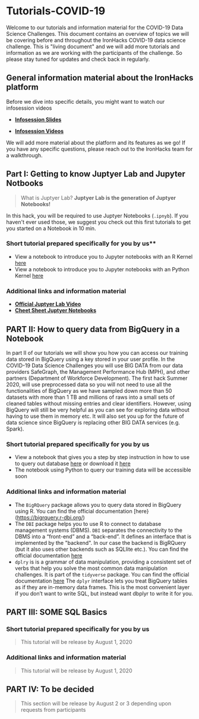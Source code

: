 # Tutorials-COVID-19


Welcome to our tutorials and information material for the COVID-19 Data Science Challenges. This document contains an overview of topics we will be covering before and throughout the IronHacks COVID-19 data science challenge. This is "living document" and we will add more tutorials and information as we are working with the participants of the challenge. So please stay tuned for updates and check back in regularly. 

## General information material about the IronHacks platform
Before we dive into specific details, you might want to watch our infosession videos

* **[Infosession Slides](https://docs.google.com/presentation/d/1Eva1xLNyWyXf_zVq4afM2rVYeRnJpaIDPRoKUAog0kA/edit#slide=id.g896a3c3313_8_111)**

* **[Infosession Videos](https://www.youtube.com/watch?v=ta5i7_I5VT8&t=3s)**

We will add more material about the platform and its features as we go! If you have any specific questions, please reach out to the IronHacks team for a walkthrough. 

## Part I: Getting to know Juptyer Lab and Jupyter Notbooks

> What is Juptyer Lab? **Juptyer Lab is the generation of Juptyer Notebooks!** 

In this hack, you will be required to use Juptyer Notebooks (`.ipnyb`). If you haven't ever used those, we suggest you check out this first tutorials to get you started on a Notebook in 10 min.

### Short tutorial prepared specifically for you by us**

* View a notebook to introduce you to Jupyter notebooks with an R Kernel [here](https://github.com/ironhacks/Tutorials-COVID-19/blob/master/part-1/PartI_IntroNotebookR.ipynb)
* View a notebook to introduce you to Jupyter notebooks with an Python Kernel [here](https://github.com/ironhacks/Tutorials-COVID-19/blob/master/part-1/PartI_IntroNotebookPython.ipynb)

### Additional links and information material

* **[Official Juptyer Lab Video](https://www.youtube.com/watch?time_continue=260&v=A5YyoCKxEOU&feature=emb_logo)**
* **[Cheet Sheet Juptyer Notebooks](https://raw.githubusercontent.com/ironhacks/Tutorials-COVID-19/master/Shortcuts.png?token=AC7DAY2TYDGKRV4CIQBVAG27FRYUG)**

## PART II: How to query data from BigQuery in a Notebook

In part II of our tutorials  we will show you how you can access our training data stored in BigQuery using a key stored in your user profile. In the COVID-19 Data Science Challenges you will use BIG DATA from our data providers SafeGraph, the Management Performance Hub (MPH), and other partners (Department of Workforce Development). The first hack Summer 2020, will use preprocessed data so you will not need to use all the functionalities of BigQuery as we have sampled down more than 50 datasets with more than 1 TB and millions of raws into a small sets of cleaned tables without missing entries and clear identifiers. However, using BigQuery will still be very helpful  as you can see for exploring data without having to use them in memory etc. It will also set you up for the future of data science since BigQuery is replacing other BIG DATA services (e.g. Spark). 

### Short tutorial prepared specifically for you by us

* View a notebook that gives you a step by step instruction in how to use to query out database [here](https://github.com/ironhacks/Tutorials-COVID-19/blob/master/part-1/PartI_IntroNotebookR.ipynb) or download it [here]()
* The notebook using Python to query our training data will be accessible soon 

### Additional links and information material

* The `BigRQuery` package allows you to query data stored in BigQuery using R. You can find the official documentation [here}(https://bigrquery.r-dbi.org/)
* The `DBI` package helps you to use R to connect to database management systems (DBMS). `DBI` separates the connectivity to the DBMS into a “front-end” and a “back-end”. It defines an interface that is implemented by the "backend". In our case the backend is BigRQuery (but it also uses other backends such as SQLlite etc.). You can find the official documentation [here](https://dbi.r-dbi.org/) 
* `dplry` is is a grammar of data manipulation, providing a consistent set of verbs that help you solve the most common data manipulation challenges. It is part of the `tidyverse` package. You can find the official documentation [here](https://dplyr.tidyverse.org/) The `dplyr` interface lets you treat BigQuery tables as if they are in-memory data frames. This is the most convenient layer if you don’t want to write SQL, but instead want dbplyr to write it for you.


## PART III: SOME SQL Basics

### Short tutorial prepared specifically for you by us
> This tutorial will be release by August 1, 2020 

### Additional links and information material
> This tutorial will be release by August 1, 2020 

## PART IV: To be decided
> This section will be release by August 2 or 3 depending upon requests from participants